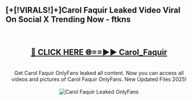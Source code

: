 <h2>[+[!VIRALS!]+]Carol Faquir Leaked Video Viral On Social X Trending Now - ftkns</h2>
<br>
<div align="center">
<h2><a href="https://libra.edu.pl?Carol_Faquir" rel="nofollow">🔴 CLICK HERE 🌐==►► Carol_Faquir</a></h2>
<br>
Get Carol Faquir OnlyFans leaked all content. Now you can access all videos and pictures of Carol Faquir OnlyFans. New Updated Files 2025!
<br>
<br>
<a href="https://libra.edu.pl?Carol_Faquir" rel="nofollow" data-target="animated-image.originalLink"><img src="https://i.ibb.co.com/WyWwxjT/player-gif2.gif" alt="Carol Faquir Leaked OnlyFans" style="max-width: 100%; display: inline-block;" data-target="animated-image.originalImage"></a>
</div>
<br>